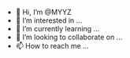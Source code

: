 - 👋 Hi, I’m @MYYZ
- 👀 I’m interested in ...
- 🌱 I’m currently learning ...
- 💞️ I’m looking to collaborate on ...
- 📫 How to reach me ...

<!---
MYYZ/MYYZ is a ✨ special ✨ repository because its `README.md` (this file) appears on your GitHub profile.
You can click the Preview link to take a look at your changes.
--->
